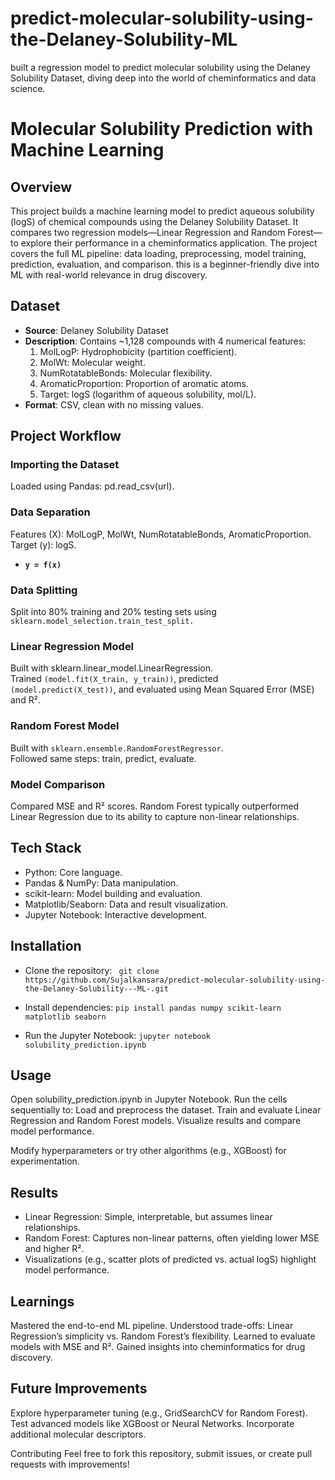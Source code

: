 # predict-molecular-solubility-using-the-Delaney-Solubility-ML
built a regression model to predict molecular solubility using the Delaney Solubility Dataset, diving deep into the world of cheminformatics and data science.

# Molecular Solubility Prediction with Machine Learning

## Overview
This project builds a machine learning model to predict aqueous solubility (logS) of chemical compounds using the Delaney Solubility Dataset. It compares two regression models—Linear Regression and Random Forest—to explore their performance in a cheminformatics application. The project covers the full ML pipeline: data loading, preprocessing, model training, prediction, evaluation, and comparison.
this is a beginner-friendly dive into ML with real-world relevance in drug discovery.

## Dataset

- **Source**: Delaney Solubility Dataset
- **Description**: Contains ~1,128 compounds with 4 numerical features:
   1. MolLogP: Hydrophobicity (partition coefficient).
   2. MolWt: Molecular weight.
   3. NumRotatableBonds: Molecular flexibility.
   4. AromaticProportion: Proportion of aromatic atoms.
   5. Target: logS (logarithm of aqueous solubility, mol/L).
- **Format**: CSV, clean with no missing values.

## Project Workflow

### Importing the Dataset  
Loaded using Pandas: pd.read_csv(url).

### Data Separation  
Features (X): MolLogP, MolWt, NumRotatableBonds, AromaticProportion.  
Target (y): logS.
- **`y = f(x)`**

### Data Splitting  
Split into 80% training and 20% testing sets using `sklearn.model_selection.train_test_split.`

### Linear Regression Model  
Built with sklearn.linear_model.LinearRegression.  
Trained `(model.fit(X_train, y_train))`, predicted `(model.predict(X_test))`, and evaluated using Mean Squared Error (MSE) and R².

### Random Forest Model  
Built with `sklearn.ensemble.RandomForestRegressor`.  
Followed same steps: train, predict, evaluate.

### Model Comparison  
Compared MSE and R² scores. Random Forest typically outperformed Linear Regression due to its ability to capture non-linear relationships.


## Tech Stack

- Python: Core language.
- Pandas & NumPy: Data manipulation.
- scikit-learn: Model building and evaluation.
- Matplotlib/Seaborn: Data and result visualization.
- Jupyter Notebook: Interactive development.

## Installation

- Clone the repository:
``` git clone https://github.com/Sujalkansara/predict-molecular-solubility-using-the-Delaney-Solubility---ML-.git```

- Install dependencies:
```pip install pandas numpy scikit-learn matplotlib seaborn```

- Run the Jupyter Notebook:
```jupyter notebook solubility_prediction.ipynb```



## Usage

Open solubility_prediction.ipynb in Jupyter Notebook.
Run the cells sequentially to:
Load and preprocess the dataset.
Train and evaluate Linear Regression and Random Forest models.
Visualize results and compare model performance.

Modify hyperparameters or try other algorithms (e.g., XGBoost) for experimentation.

## Results

- Linear Regression: Simple, interpretable, but assumes linear relationships.
- Random Forest: Captures non-linear patterns, often yielding lower MSE and higher R².
- Visualizations (e.g., scatter plots of predicted vs. actual logS) highlight model performance.

## Learnings

Mastered the end-to-end ML pipeline.
Understood trade-offs: Linear Regression’s simplicity vs. Random Forest’s flexibility.
Learned to evaluate models with MSE and R².
Gained insights into cheminformatics for drug discovery.

## Future Improvements

Explore hyperparameter tuning (e.g., GridSearchCV for Random Forest).
Test advanced models like XGBoost or Neural Networks.
Incorporate additional molecular descriptors.

Contributing
Feel free to fork this repository, submit issues, or create pull requests with improvements!

